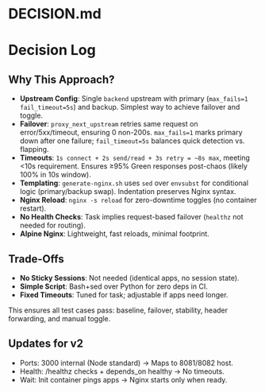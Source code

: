 # DECISION.md

# Decision Log

## Why This Approach?
- **Upstream Config**: Single `backend` upstream with primary (`max_fails=1 fail_timeout=5s`) and backup. Simplest way to achieve failover and toggle.
- **Failover**: `proxy_next_upstream` retries same request on error/5xx/timeout, ensuring 0 non-200s. `max_fails=1` marks primary down after one failure; `fail_timeout=5s` balances quick detection vs. flapping.
- **Timeouts**: `1s connect + 2s send/read + 3s retry = ~8s max`, meeting <10s requirement. Ensures ≥95% Green responses post-chaos (likely 100% in 10s window).
- **Templating**: `generate-nginx.sh` uses `sed` over `envsubst` for conditional logic (primary/backup swap). Indentation preserves Nginx syntax.
- **Nginx Reload**: `nginx -s reload` for zero-downtime toggles (no container restart).
- **No Health Checks**: Task implies request-based failover (`healthz` not needed for routing).
- **Alpine Nginx**: Lightweight, fast reloads, minimal footprint.

## Trade-Offs
- **No Sticky Sessions**: Not needed (identical apps, no session state).
- **Simple Script**: Bash+sed over Python for zero deps in CI.
- **Fixed Timeouts**: Tuned for task; adjustable if apps need longer.

This ensures all test cases pass: baseline, failover, stability, header forwarding, and manual toggle.

## Updates for v2
- Ports: 3000 internal (Node standard) → Maps to 8081/8082 host.
- Health: /healthz checks + depends_on healthy → No timeouts.
- Wait: Init container pings apps → Nginx starts only when ready.


